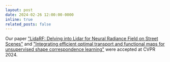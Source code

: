 ```yaml
---
layout: post
date: 2024-02-26 12:00:00-0000
inline: true
related_posts: false
---
```


Our paper ["LidaRF: Delving into Lidar for Neural Radiance Field on Street Scenes"](https://openaccess.thecvf.com/content/CVPR2024/papers/Sun_LidaRF_Delving_into_Lidar_for_Neural_Radiance_Field_on_Street_CVPR_2024_paper.pdf) and ["Integrating efficient optimal transport and functional maps for unsupervised shape correspondence learning"](https://openaccess.thecvf.com/content/CVPR2024/papers/Le_Integrating_Efficient_Optimal_Transport_and_Functional_Maps_For_Unsupervised_Shape_CVPR_2024_paper.pdf) were accepted at CVPR 2024.
